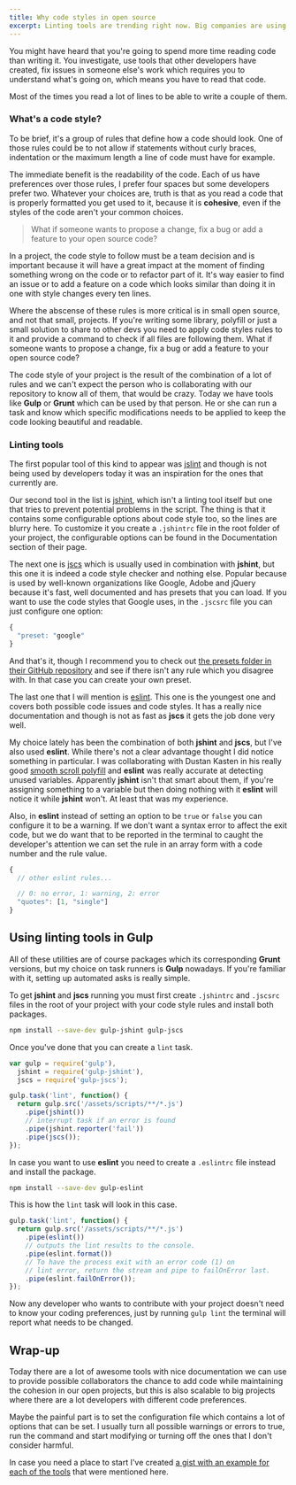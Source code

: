 ```yaml
---
title: Why code styles in open source
excerpt: Linting tools are trending right now. Big companies are using them in their projects and if you're working with other people in a same project with lots of lines of code and a build process there's a chance you're already using them too, but what about small open source projects?
---
```

You might have heard that you're going to spend more time reading code than writing it. You investigate, use tools that other developers have created, fix issues in someone else's work which requires you to understand what's going on, which means you have to read that code.

Most of the times you read a lot of lines to be able to write a couple of them.

### What's a code style?

To be brief, it's a group of rules that define how a code should look. One of those rules could be to not allow if statements without curly braces, indentation or the maximum length a line of code must have for example.

The immediate benefit is the readability of the code. Each of us have preferences over those rules, I prefer four spaces but some developers prefer two. Whatever your choices are, truth is that as you read a code that is properly formatted you get used to it, because it is **cohesive**, even if the styles of the code aren't your common choices.

> What if someone wants to propose a change, fix a bug or add a feature to your open source code?

In a project, the code style to follow must be a team decision and is important because it will have a great impact at the moment of finding something wrong on the code or to refactor part of it. It's way easier to find an issue or to add a feature on a code which looks similar than doing it in one with style changes every ten lines.

Where the abscense of these rules is more critical is in small open source, and not that small, projects. If you're writing some library, polyfill or just a small solution to share to other devs you need to apply code styles rules to it and provide a command to check if all files are following them. What if someone wants to propose a change, fix a bug or add a feature to your open source code?

The code style of your project is the result of the combination of a lot of rules and we can't expect the person who is collaborating with our repository to know all of them, that would be crazy. Today we have tools like **Gulp** or **Grunt** which can be used by that person. He or she can run a task and know which specific modifications needs to be applied to keep the code looking beautiful and readable.

### Linting tools

The first popular tool of this kind to appear was <a href="http://www.jslint.com/" target="_blank">jslint</a> and though is not being used by developers today it was an inspiration for the ones that currently are.

Our second tool in the list is <a href="http://jshint.com/" target="_blank">jshint</a>, which isn't a linting tool itself but one that tries to prevent potential problems in the script. The thing is that it contains some configurable options about code style too, so the lines are blurry here. To customize it you create a ```.jshintrc``` file in the root folder of your project, the configurable options can be found in the Documentation section of their page.

The next one is <a href="http://jscs.info/" target="_blank">jscs</a> which is usually used in combination with **jshint**, but this one it is indeed a code style checker and nothing else. Popular because is used by well-known organizations like Google, Adobe and jQuery because it's fast, well documented and has presets that you can load. If you want to use the code styles that Google uses, in the ```.jscsrc``` file you can just configure one option:

```js
{
  "preset: "google"
}
```

And that's it, though I recommend you to check out <a href="https://github.com/jscs-dev/node-jscs/tree/master/presets" target="_blank">the presets folder in their GitHub repository</a> and see if there isn't any rule which you disagree with. In that case you can create your own preset.

The last one that I will mention is <a href="http://eslint.org/" target="_blank">eslint</a>. This one is the youngest one and covers both possible code issues and code styles. It has a really nice documentation and though is not as fast as **jscs** it gets the job done very well.

My choice lately has been the combination of both **jshint** and **jscs**, but I've also used **eslint**. While there's not a clear advantage thought I did notice something in particular. I was collaborating with Dustan Kasten in his really good <a href="https://github.com/iamdustan/smoothscroll">smooth scroll polyfill</a> and **eslint** was really accurate at detecting unused variables. Apparently **jshint** isn't that smart about them, if you're assigning something to a variable but then doing nothing with it **eslint** will notice it while **jshint** won't. At least that was my experience.

Also, in **eslint** instead of setting an option to be ```true``` or ```false``` you can configure it to be a warning. If we don't want a syntax error to affect the exit code, but we do want that to be reported in the terminal to caught the developer's attention we can set the rule in an array form with a code number and the rule value.

```js
{
  // other eslint rules...

  // 0: no error, 1: warning, 2: error
  "quotes": [1, "single"]
}
```

## Using linting tools in Gulp

All of these utilities are of course packages which its corresponding **Grunt** versions, but my choice on task runners is **Gulp** nowadays. If you're familiar with it, setting up automated asks is really simple.

To get **jshint** and **jscs** running you must first create ```.jshintrc``` and ```.jscsrc``` files in the root of your project with your code style rules and install both packages.

```bash
npm install --save-dev gulp-jshint gulp-jscs
```

Once you've done that you can create a ```lint``` task.

```js
var gulp = require('gulp'),
  jshint = require('gulp-jshint'),
  jscs = require('gulp-jscs');

gulp.task('lint', function() {
  return gulp.src('/assets/scripts/**/*.js')
    .pipe(jshint())
    // interrupt task if an error is found
    .pipe(jshint.reporter('fail'))
    .pipe(jscs());
});
```

In case you want to use **eslint** you need to create a ```.eslintrc``` file instead and install the package.

```bash
npm install --save-dev gulp-eslint
```

This is how the ```lint``` task will look in this case.

```js
gulp.task('lint', function() {
  return gulp.src('/assets/scripts/**/*.js')
    .pipe(eslint())
    // outputs the lint results to the console.
    .pipe(eslint.format())
    // To have the process exit with an error code (1) on
    // lint error, return the stream and pipe to failOnError last.
    .pipe(eslint.failOnError());
});
```

Now any developer who wants to contribute with your project doesn't need to know your coding preferences, just by running ```gulp lint``` the terminal will report what needs to be changed.

## Wrap-up

Today there are a lot of awesome tools with nice documentation we can use to provide possible collaborators the chance to add code while maintaining the cohesion in our open projects, but this is also scalable to big projects where there are a lot developers with different code preferences.

Maybe the painful part is to set the configuration file which contains a lot of options that can be set. I usually turn all possible warnings or errors to true, run the command and start modifying or turning off the ones that I don't consider harmful.

In case you need a place to start I've created <a href="https://gist.github.com/jeremenichelli/a4dff3e4034d3c324380" target="_blank">a gist with an example for each of the tools</a> that were mentioned here.
